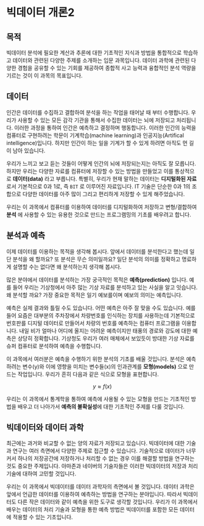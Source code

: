 # 빅데이터 개론2

## 목적 

빅데이터 분석에 필요한 계산과 추론에 대한 기초적인 지식과 방법을 통합적으로 학습하고 데이터와 관련된 다양한 주제를 소개하는 입문 과목입니다. 데이터 과학에 관련된 다양한 경험을 공유할 수 있는 기회를 제공하여 종합적 사고 능력과 융합적인 분석 역량을 기르는 것이 이 과목의 목표입니다. 

## 데이터  

인간은 데이터를 수집하고 결합하여 분석을 하는 작업을 태어날 때 부터 수행합니다. 우리가 사용할 수 있는 모든 감각 기관을 통해서 수집한 데이터는 뇌에 저장되고 처리됩니다. 이러한 과정을 통하여 인간은 
예측하고 결정하며 행동합니다. 이러한 인간의 능력을 컴퓨터로 구현하려는 학문이 기계학습(machine learning)과 인공지능(Artifical intelligence)입니다. 하지만 인간이 하는 일을 기계가 할 수 있게 하려면 아직도 먼 길이 남아 있습니다.

우리가 느끼고 보고 듣는 것들이 어떻게 인간의 뇌에 저장되는지는 아직도 잘 모릅니다. 하지만 우리는 다양한 자료를 컴퓨터에 저장할 수 있는 방법을 만들었고 이를 통상적으로 **데이터(data)** 라고 부릅니다. 특별히, 우리가 현재 말하는 데이터는 **디지털화된 자료** 로서  기본적으로 0과 1로, 즉 `BIT` 로 이루어진 자료입니다. IT 기술은 단순한 0과 1의 조합으로 다양한 데이터를 아주 많이 그리고 편리하게 저장할 수 있게 해주었습니다.  

우리는 이 과목에서 컴퓨터를 이용하여 데이터를 디지털화하여 저장하고 변형/결합하여 **분석** 에 사용할 수 있는 유용한 것으로 만드는 프로그램밍의 기초를 배우려고 합니다.

## 분석과 예측

이제 데이터를 이용하는 목적을 생각해 봅시다. 앞에서 데이터를 분석한다고 했는데 일단 분석을 왜 할까요? 또 분석은 무슨 의미일까요? 일단 분석의 의미를 정확하고 명료하게 설명할 수는 없다면 왜 분석하는지 
생각해 봅시다.

많은 분야에서 데이터를 분석하는 가장 궁극적인 목적은 **예측(prediction)** 입니다. 예를 들어 우리는 기상청에서 아주 많는 기상 자료를 분석하고 있는 사실을 알고 잇습니다. 왜 분석할 까요? 가장 중요한 목적은 일기 예보를이며 예보의 의미는 예측입니다.

예측은 실제 결과와 틀릴 수도 있습니다. 어떤 예측은 아주 잘 맞을 수도 있습니다. 예를 들어 요즘은 대부분의 주차장에서 차량번호를 인식하는 장치를 사용하는데 기본적으로 번호판를 디지털 데이터로 만들어서 차량의 번호를 예측하는 컴퓨터 프로그램을 이용합니다. 내일 비가 얼마나 어디에 올지는 어려운 예측이지만 태풍의 경로와 강도에 대한 예측은 상당히 정확합니다. 기상청도 우리가 여러 매체에서 보있듯이 방대한 기상 자료를 슈퍼 컴퓨터로 분석하여 예측을 수행합니다.

이 과목에서 여러분은 예측을 수행하기 위한 분석의 기초를 배울 것입니다. 분석은 예측하려는 변수(y)와 이에 영향을 미치는 변수들(x)의 인과관계를  **모형(models)** 으로 만드는 작업입니다. 우리가 흔히 다음과 같은 식으로 모형을 표현합니다.

$$ y \approx f(x) $$

우리는 이 과목에서 통계학을 통하여 예측에 사용될 수 있는 모형을 만드는 기초적인 방법을 배우고 더 나아가서 **예측의 불확실성**에 대한 기초적인 주제를 다룰 것입니다.    


## 빅데이터와 데이터 과학


최근에는 과거와 비교할 수 없는 양의 자료가 저장되고 있습니다. 빅데이터에 대한 기술과 연구는 여러 측면에서 다양한 주제로 접근할 수 있습니다. 기술적으로 데이터가 너무 커서 하나의 저장공간에 저장하거나 처리할 수 없는 경우 이를 해결할 방법을 연구하는 것도 중요한 주제입니다. 아마존과 네이버의 기술자들은 이러한 빅데이터의 저장과 처리 기술에 대하여 고민할 것입니다.  

우리는 이 과목에서 빅데이터를 데이터 과학자의 측면에서 볼 것입니다. 데이터 과학은 앞에서 언급한 데이터를 이용하여 예측하는 방법을 연구하는 분야입니다. 따라서 빅데이터도 다른 작은 데이터와 같이 예측을 위한 도구로 생각할 것입니다. 우리가 이 과목에서 배우는 데이터의 처리 기술과 모형을 통한 예측 방법은 빅데이터를 포함한 모든 데이터에 적용할 수 있는 기초입니다.  








